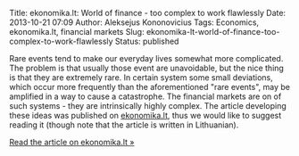 Title: ekonomika.lt: World of finance - too complex to work flawlessly
Date: 2013-10-21 07:09
Author: Aleksejus Kononovicius
Tags: Economics, ekonomika.lt, financial markets
Slug: ekonomika-lt-world-of-finance-too-complex-to-work-flawlessly
Status: published

Rare
events tend to make our everyday lives somewhat more complicated. The
problem is that usually those event are unavoidable, but the nice thing
is that they are extremely rare. In certain system some small
deviations, which occur more frequently than the aforementioned "rare
events", may be amplified in a way to cause a catastrophe. The financial
markets are on of such systems - they are intrinsically highly complex.
The article developing these ideas was published on
[ekonomika.lt](https://www.ekonomika.lt/naujiena/finansu-pasaulis-pernelyg-sudetingas-kad-veiktu-sklandziai-43427.html),
thus we would like to suggest reading it (though note that the article
is written in Lithuanian).

[Read the article on ekonomika.lt
»](https://www.ekonomika.lt/naujiena/finansu-pasaulis-pernelyg-sudetingas-kad-veiktu-sklandziai-43427.html)
